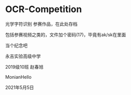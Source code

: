 # OCR-Competition



光学字符识别 参赛作品，在此处存档

包括参赛视频之类的，文件加个密码(17)，毕竟有ak/sk在里面

当个纪念吧



永吉实验高级中学

2019级10班 赵春旭

MonianHello

2021年5月5日 
